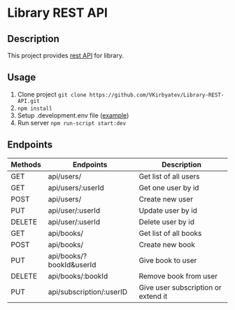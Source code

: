 # Library REST API

## Description

This project provides [rest API](#endpoints) for library.

## Usage

1. Clone project `git clone https://github.com/VKirbyatev/Library-REST-API.git`
2. `npm install`
3. Setup .development.env file ([example](https://github.com/VKirbyatev/Library-REST-API/blob/master/.example.env))
4. Run server `npm run-script start:dev`

## Endpoints

| Methods | Endpoints               | Description               |
| ------- | ----------------------- | ------------------------- |
| GET     | api/users/             | Get list of all users       |
| GET    | api/users/:userId        | Get one user by id         |
| POST    | api/users/        | Create new user        |
| PUT    | api/user/:userId       | Update user by id         |
| DELETE    | api/user/:userId        | Delete user by id         |
| GET    | api/books/        | Get list of all books         |
| POST    | api/books/        | Create new book         |
| PUT    | api/books/?bookId&userId        | Give book to user         |
| DELETE    | api/books/:bookId        | Remove book from user         |
| PUT    | api/subscription/:userID      | Give user subscription or extend it       |
